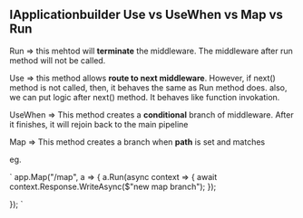 ﻿## IApplicationbuilder Use vs UseWhen vs Map vs Run

Run => this mehtod will **terminate** the middleware. The middleware after run method will not be called. 

Use => this method allows **route to next middleware**. However, if next() method is not called, then, it behaves the same as Run method does.
       also, we can put logic after next() method. It behaves like function invokation.

UseWhen => This method creates a **conditional** branch of middleware. After it finishes, it will rejoin back to the main pipeline

Map => This method creates a branch when **path** is set and matches

eg.

`
app.Map("/map", a => {
    a.Run(async context => {
        await context.Response.WriteAsync($"new map branch");
    });
    
});
`